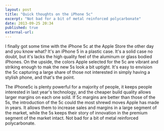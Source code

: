 ```yaml
---
layout: post
title: "Quick thoughts on the iPhone 5c"
excerpt: "Not bad for a bit of metal reinforced polycarbonate"
date: 2013-09-25 20:34
published: true
external-url:
---
```

I finally got some time with the iPhone 5c at the Apple Store the other day and you know what? It's an iPhone 5 in a plastic case. It's a solid case no doubt, but it's lacks the high quality feel of the aluminum or glass bodied iPhones. On the upside, the colors Apple selected for the 5c are vibrant and striking enough to mak the new 5s look a bit uptight. It's easy to envision the 5c capturing a large share of those not interested in simply having a stylish phone, and that's the point.

The iPhone5c is plenty powerful for a majority of people, it keeps people interested in last year's technology, and the cheaper build quality allows larger margins on each one sold. If 5c margins are better than those of the 5s, the introduction of the 5c could the most shrewd moves Apple has made in years. It allows them to increase sales and margins in a large segment of the market, while the 5s keeps their story of innovation in the premium segment of the market intact. Not bad for a bit of metal reinforced polycarbonate.
